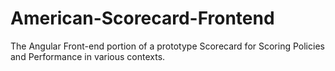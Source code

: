 # American-Scorecard-Frontend
The Angular Front-end portion of a prototype Scorecard for Scoring Policies and Performance in various contexts.
